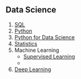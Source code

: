 ## Data Science

1. [SQL](content/sql.md)
2. [Python](content/python.md)
3. [Python for Data Science]()
4. [Statistics](content/statistics.md)
5. Machine Learning
   - [Supervised Learning](content/supervised.md)
   -  
6. [Deep Learning]()

